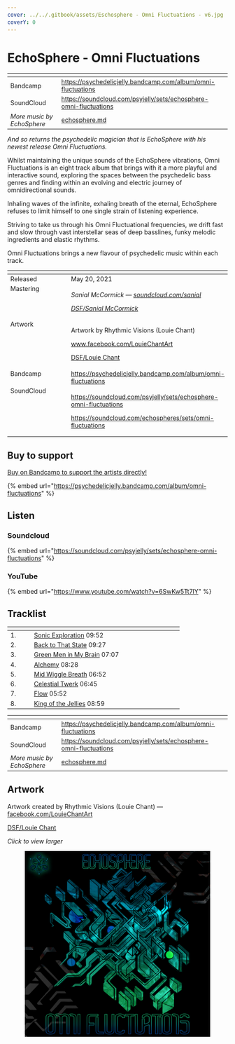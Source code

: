 ```yaml
---
cover: ../../.gitbook/assets/Eschosphere - Omni Fluctuations - v6.jpg
coverY: 0
---
```


# EchoSphere - Omni Fluctuations

<table data-view="cards"><thead><tr><th></th><th data-hidden data-card-target data-type="content-ref"></th></tr></thead><tbody><tr><td>Bandcamp</td><td><a href="https://psychedelicjelly.bandcamp.com/album/omni-fluctuations">https://psychedelicjelly.bandcamp.com/album/omni-fluctuations</a></td></tr><tr><td>SoundCloud</td><td><a href="https://soundcloud.com/psyjelly/sets/echosphere-omni-fluctuations">https://soundcloud.com/psyjelly/sets/echosphere-omni-fluctuations</a></td></tr><tr><td><em>More music by EchoSphere</em></td><td><a href="../../artists/musicians/echosphere.md">echosphere.md</a></td></tr></tbody></table>

_And so returns the psychedelic magician that is EchoSphere with his newest release Omni Fluctuations._

Whilst maintaining the unique sounds of the EchoSphere vibrations, Omni Fluctuations is an eight track album that brings with it a more playful and interactive sound, exploring the spaces between the psychedelic bass genres and finding within an evolving and electric journey of omnidirectional sounds.

Inhaling waves of the infinite, exhaling breath of the eternal, EchoSphere refuses to limit himself to one single strain of listening experience.

Striving to take us through his Omni Fluctuational frequencies, we drift fast and slow through vast interstellar seas of deep basslines, funky melodic ingredients and elastic rhythms.

Omni Fluctuations brings a new flavour of psychedelic music within each track.

<table data-header-hidden><thead><tr><th width="128" valign="top"></th><th></th></tr></thead><tbody><tr><td valign="top">Released</td><td>May 20, 2021</td></tr><tr><td valign="top">Mastering</td><td><p><em>Sanial McCormick —</em> <a href="https://soundcloud.com/sanial"><em>soundcloud.com/sanial</em></a> </p><p><a href="../../artists/mastering/sanial-mccormick.md"><em>DSF/Sanial McCormick</em></a> </p></td></tr><tr><td valign="top">Artwork</td><td><p>Artwork by Rhythmic Visions (Louie Chant) </p><p><a href="https://www.facebook.com/LouieChantArt">www.facebook.com/LouieChantArt</a> </p><p><a href="../../artists/graphic/rhythmic-visions-louie-chant.md">DSF/Louie Chant</a> </p></td></tr><tr><td valign="top">Bandcamp</td><td><a href="https://psychedelicjelly.bandcamp.com/album/omni-fluctuations">https://psychedelicjelly.bandcamp.com/album/omni-fluctuations</a></td></tr><tr><td valign="top">SoundCloud</td><td><p><a href="https://soundcloud.com/psyjelly/sets/echosphere-omni-fluctuations">https://soundcloud.com/psyjelly/sets/echosphere-omni-fluctuations</a></p><p><a href="https://soundcloud.com/echospheres/sets/omni-fluctuations">https://soundcloud.com/echospheres/sets/omni-fluctuations</a> </p></td></tr></tbody></table>

## Buy to support

[Buy on Bandcamp to support the artists directly!](https://psychedelicjelly.bandcamp.com/album/omni-fluctuations)&#x20;

{% embed url="https://psychedelicjelly.bandcamp.com/album/omni-fluctuations" %}

## Listen

### Soundcloud

{% embed url="https://soundcloud.com/psyjelly/sets/echosphere-omni-fluctuations" %}

### YouTube

{% embed url="https://www.youtube.com/watch?v=6SwKw5Tt7lY" %}

## Tracklist

<table data-header-hidden><thead><tr><th width="40"></th><th width="241"></th><th width="71"></th></tr></thead><tbody><tr><td>1.</td><td><a href="https://psychedelicjelly.bandcamp.com/track/sonic-exploration">Sonic Exploration</a> 09:52</td><td></td></tr><tr><td>2.</td><td><a href="https://psychedelicjelly.bandcamp.com/track/back-to-that-state">Back to That State</a> 09:27</td><td></td></tr><tr><td>3.</td><td><a href="https://psychedelicjelly.bandcamp.com/track/green-men-in-my-brain">Green Men in My Brain</a> 07:07</td><td></td></tr><tr><td>4.</td><td><a href="https://psychedelicjelly.bandcamp.com/track/alchemy">Alchemy</a> 08:28</td><td></td></tr><tr><td>5.</td><td><a href="https://psychedelicjelly.bandcamp.com/track/mid-wiggle-breath">Mid Wiggle Breath</a> 06:52</td><td></td></tr><tr><td>6.</td><td><a href="https://psychedelicjelly.bandcamp.com/track/celestial-twerk">Celestial Twerk</a> 06:45</td><td></td></tr><tr><td>7.</td><td><a href="https://psychedelicjelly.bandcamp.com/track/flow">Flow</a> 05:52</td><td></td></tr><tr><td>8.</td><td><a href="https://psychedelicjelly.bandcamp.com/track/king-of-the-jellies">King of the Jellies</a> 08:59</td><td></td></tr></tbody></table>

<table data-view="cards"><thead><tr><th></th><th data-hidden data-card-target data-type="content-ref"></th></tr></thead><tbody><tr><td>Bandcamp</td><td><a href="https://psychedelicjelly.bandcamp.com/album/omni-fluctuations">https://psychedelicjelly.bandcamp.com/album/omni-fluctuations</a></td></tr><tr><td>SoundCloud</td><td><a href="https://soundcloud.com/psyjelly/sets/echosphere-omni-fluctuations">https://soundcloud.com/psyjelly/sets/echosphere-omni-fluctuations</a></td></tr><tr><td><em>More music by EchoSphere</em></td><td><a href="../../artists/musicians/echosphere.md">echosphere.md</a></td></tr></tbody></table>

## Artwork

Artwork created by Rhythmic Visions (Louie Chant) — [facebook.com/LouieChantArt](https://www.facebook.com/LouieChantArt)&#x20;

[DSF/Louie Chant](../../artists/graphic/rhythmic-visions-louie-chant.md)&#x20;

_Click to view larger_

<figure><img src="../../.gitbook/assets/Eschosphere - Omni Fluctuations - v6.jpg" alt=""><figcaption></figcaption></figure>
